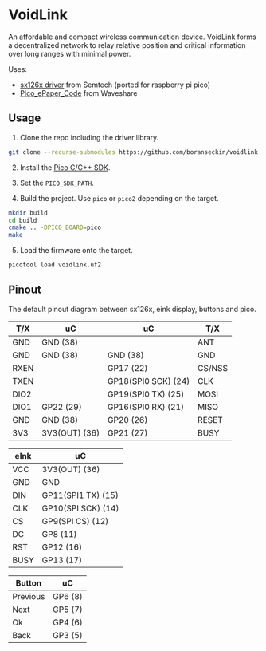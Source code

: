 # VoidLink

An affordable and compact wireless communication device.
VoidLink forms a decentralized network to relay relative position and critical information over long
ranges with minimal power.

Uses:

- [sx126x driver](https://github.com/Lora-net/sx126x_driver/) from Semtech (ported for raspberry pi pico)
- [Pico_ePaper_Code](https://github.com/waveshareteam/Pico_ePaper_Code) from Waveshare

## Usage

1. Clone the repo including the driver library.

```bash
git clone --recurse-submodules https://github.com/boranseckin/voidlink.git
```

2. Install the [Pico C/C++ SDK](https://www.raspberrypi.com/documentation/microcontrollers/c_sdk.html).

3. Set the `PICO_SDK_PATH`.

4. Build the project. Use `pico` or `pico2` depending on the target.

```bash
mkdir build
cd build
cmake .. -DPICO_BOARD=pico
make
```

5. Load the firmware onto the target.

```bash
picotool load voidlink.uf2
```

## Pinout

The default pinout diagram between sx126x, eink display, buttons and pico.

| T/X  | uC            | uC                  | T/X    |
| ---- | ------------- | ------------------- | ------ |
| GND  | GND (38)      |                     | ANT    |
| GND  | GND (38)      | GND (38)            | GND    |
| RXEN |               | GP17 (22)           | CS/NSS |
| TXEN |               | GP18(SPI0 SCK) (24) | CLK    |
| DIO2 |               | GP19(SPI0 TX) (25)  | MOSI   |
| DIO1 | GP22 (29)     | GP16(SPI0 RX) (21)  | MISO   |
| GND  | GND (38)      | GP20 (26)           | RESET  |
| 3V3  | 3V3(OUT) (36) | GP21 (27)           | BUSY   |

| eInk | uC                 |
| ---- | ------------------ |
| VCC  | 3V3(OUT) (36)      |
| GND  | GND                |
| DIN  | GP11(SPI1 TX) (15) |
| CLK  | GP10(SPI SCK) (14) |
| CS   | GP9(SPI CS) (12)   |
| DC   | GP8 (11)           |
| RST  | GP12 (16)          |
| BUSY | GP13 (17)          |

| Button | uC      |
| ------ | ------- |
|Previous| GP6 (8) |
| Next   | GP5 (7) |
| Ok     | GP4 (6) |
| Back   | GP3 (5) |
